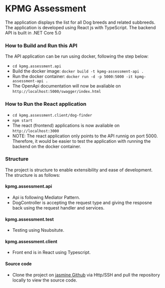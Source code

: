 # KPMG Assessment

The application displays the list for all Dog breeds and related subbreeds. The application is developed using React js with TypeScript.
The backend API is built in .NET Core 5.0

### How to Build and Run this API

The API application can be run using docker, following the step below:

- `cd kpmg.assessment.api`
- Build the docker image: `docker build -t kpmg-assessment-api .`
- Run the docker container: `docker run -d -p 5000:5000 -it kpmg-assessment-api .`
- The OpenApi documentation will now be avaliable on `http://localhost:5000/swagger/index.html`

### How to Run the React application

- `cd kpmg.assessment.client/dog-finder`
- `npm start`
- The react (frontend) applications is now avaliable on `http://localhost:3000`
- NOTE: The react application only points to the API runnig on port 5000. Therefore, it would be easier to test the application with running the backend on the docker container.

### Structure

The project is structure to enable extensibility and ease of development. The structure is as follows:

#### kpmg.assessment.api

- Api is following Mediator Pattern.
- DogController is accepting the request type and giving the resposne back using the request handler and services.

#### kpmg.assessment.test

- Testing using Nsubsitute.

#### kpmg.assessment.client

- Front end is in React using Typescript.

#### Source code

- Clone the project on [jasmine Github](https://github.com/Jasyyie/kpmg.assessment.api) via Http/SSH and pull the repository locally to view the source code.
